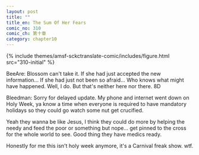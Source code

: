 ```yaml
---
layout: post
title: ""
title_en: The Sum Of Her Fears
comic_no: 310
comic_ch: 第十章
category: chapter10
---
```

{% include themes/amsf-sckctranslate-comic/includes/figure.html src="310-initial" %}

BeeAre: Blossom can't take it. If she had just accepted the new information... If she had just not been so afraid... Who knows what might have happened. Well, I do. But that's neither here nor there. 8D

Bleedman: Sorry for delayed update. My phone and internet went down on Holy Week, ya know a time when everyone is required to have mandatory holidays so they could go watch some nut get crucified. 

Yeah they wanna be like Jesus, I think they could do more by helping the needy and feed the poor or something but nope... get pinned to the cross for the whole world to see. Good thing they have medics ready.

Honestly for me this isn't holy week anymore, it's a Carnival freak show. wtf.
